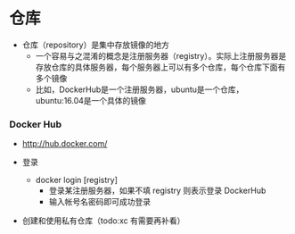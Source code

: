 
# 仓库

* 仓库（repository）是集中存放镜像的地方
    * 一个容易与之混淆的概念是注册服务器（registry）。实际上注册服务器是存放仓库的具体服务器，每个服务器上可以有多个仓库，每个仓库下面有多个镜像
    * 比如，DockerHub是一个注册服务器，ubuntu是一个仓库，ubuntu:16.04是一个具体的镜像 

### Docker Hub

* http://hub.docker.com/

* 登录
    * docker login [registry]
        * 登录某注册服务器，如果不填 registry 则表示登录 DockerHub
        * 输入帐号名密码即可成功登录

* 创建和使用私有仓库（todo:xc 有需要再补看）


